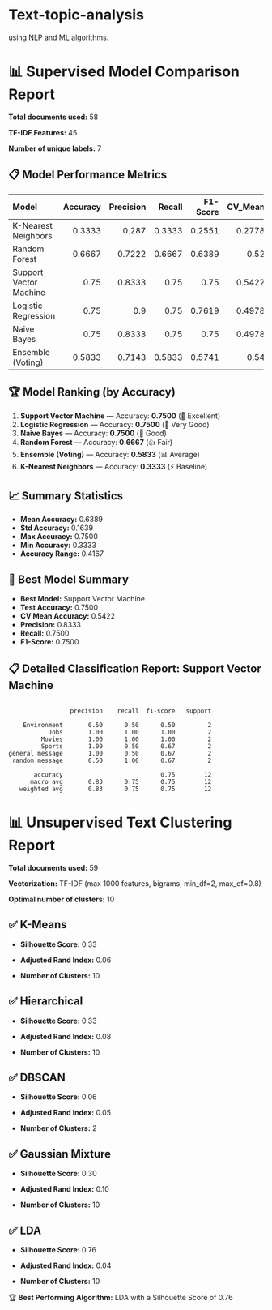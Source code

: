 # Text-topic-analysis
using NLP and ML algorithms.

# 📊 Supervised Model Comparison Report

**Total documents used:** 58

**TF-IDF Features:** 45

**Number of unique labels:** 7


## 📋 Model Performance Metrics

| Model                  |   Accuracy |   Precision |   Recall |   F1-Score |   CV_Mean |   CV_Std |
|:-----------------------|-----------:|------------:|---------:|-----------:|----------:|---------:|
| K-Nearest Neighbors    |     0.3333 |      0.287  |   0.3333 |     0.2551 |    0.2778 |   0.1315 |
| Random Forest          |     0.6667 |      0.7222 |   0.6667 |     0.6389 |    0.52   |   0.1181 |
| Support Vector Machine |     0.75   |      0.8333 |   0.75   |     0.75   |    0.5422 |   0.0518 |
| Logistic Regression    |     0.75   |      0.9    |   0.75   |     0.7619 |    0.4978 |   0.097  |
| Naive Bayes            |     0.75   |      0.8333 |   0.75   |     0.75   |    0.4978 |   0.1556 |
| Ensemble (Voting)      |     0.5833 |      0.7143 |   0.5833 |     0.5741 |    0.54   |   0.1369 |


## 🏆 Model Ranking (by Accuracy)

1. **Support Vector Machine** — Accuracy: **0.7500** (🥇 Excellent)
2. **Logistic Regression** — Accuracy: **0.7500** (🥈 Very Good)
3. **Naive Bayes** — Accuracy: **0.7500** (🥉 Good)
4. **Random Forest** — Accuracy: **0.6667** (👍 Fair)
5. **Ensemble (Voting)** — Accuracy: **0.5833** (📊 Average)
6. **K-Nearest Neighbors** — Accuracy: **0.3333** (⚡ Baseline)


## 📈 Summary Statistics

- **Mean Accuracy:** 0.6389
- **Std Accuracy:** 0.1639
- **Max Accuracy:** 0.7500
- **Min Accuracy:** 0.3333
- **Accuracy Range:** 0.4167

## 🥇 Best Model Summary

- **Best Model:** Support Vector Machine
- **Test Accuracy:** 0.7500
- **CV Mean Accuracy:** 0.5422
- **Precision:** 0.8333
- **Recall:** 0.7500
- **F1-Score:** 0.7500

## 📋 Detailed Classification Report: Support Vector Machine

```

                 precision    recall  f1-score   support

    Environment       0.50      0.50      0.50         2
           Jobs       1.00      1.00      1.00         2
         Movies       1.00      1.00      1.00         2
         Sports       1.00      0.50      0.67         2
general message       1.00      0.50      0.67         2
 random message       0.50      1.00      0.67         2

       accuracy                           0.75        12
      macro avg       0.83      0.75      0.75        12
   weighted avg       0.83      0.75      0.75        12

```



# 📊 Unsupervised Text Clustering Report

**Total documents used:** 59

**Vectorization:** TF-IDF (max 1000 features, bigrams, min_df=2, max_df=0.8)

**Optimal number of clusters:** 10


## ✅ K-Means

- **Silhouette Score:** 0.33

- **Adjusted Rand Index:** 0.06

- **Number of Clusters:** 10


## ✅ Hierarchical

- **Silhouette Score:** 0.33

- **Adjusted Rand Index:** 0.08

- **Number of Clusters:** 10


## ✅ DBSCAN

- **Silhouette Score:** 0.06

- **Adjusted Rand Index:** 0.05

- **Number of Clusters:** 2


## ✅ Gaussian Mixture

- **Silhouette Score:** 0.30

- **Adjusted Rand Index:** 0.10

- **Number of Clusters:** 10


## ✅ LDA

- **Silhouette Score:** 0.76

- **Adjusted Rand Index:** 0.04

- **Number of Clusters:** 10


🏆 **Best Performing Algorithm:** LDA with a Silhouette Score of 0.76






